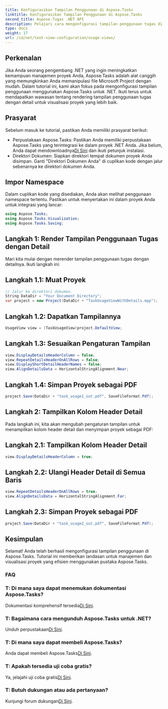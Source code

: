 ```yaml
---
title: Konfigurasikan Tampilan Penggunaan di Aspose.Tasks
linktitle: Konfigurasikan Tampilan Penggunaan di Aspose.Tasks
second_title: Aspose.Tugas .NET API
description: Pelajari cara mengonfigurasi tampilan penggunaan tugas di Aspose.Tasks untuk .NET. Tingkatkan visualisasi proyek dengan langkah-langkah mendetail. Unduh perpustakaannya sekarang!
type: docs
weight: 17
url: /id/net/text-view-configuration/usage-views/
---
```

## Perkenalan
Jika Anda seorang pengembang .NET yang ingin meningkatkan kemampuan manajemen proyek Anda, Aspose.Tasks adalah alat canggih yang memungkinkan Anda memanipulasi file Microsoft Project dengan mudah. Dalam tutorial ini, kami akan fokus pada mengonfigurasi tampilan penggunaan menggunakan Aspose.Tasks untuk .NET. Ikuti terus untuk mendapatkan wawasan tentang rendering tampilan penggunaan tugas dengan detail untuk visualisasi proyek yang lebih baik.
## Prasyarat
Sebelum masuk ke tutorial, pastikan Anda memiliki prasyarat berikut:
- Perpustakaan Aspose.Tasks: Pastikan Anda memiliki perpustakaan Aspose.Tasks yang terintegrasi ke dalam proyek .NET Anda. Jika belum, Anda dapat mendownloadnya[Di Sini](https://releases.aspose.com/tasks/net/) dan ikuti petunjuk instalasi.
- Direktori Dokumen: Siapkan direktori tempat dokumen proyek Anda disimpan. Ganti "Direktori Dokumen Anda" di cuplikan kode dengan jalur sebenarnya ke direktori dokumen Anda.
## Impor Namespace
Dalam cuplikan kode yang disediakan, Anda akan melihat penggunaan namespace tertentu. Pastikan untuk menyertakan ini dalam proyek Anda untuk integrasi yang lancar:
```csharp
using Aspose.Tasks;
using Aspose.Tasks.Visualization;
using Aspose.Tasks.Saving;
```
## Langkah 1: Render Tampilan Penggunaan Tugas dengan Detail
Mari kita mulai dengan merender tampilan penggunaan tugas dengan detailnya. Ikuti langkah ini:
## Langkah 1.1: Muat Proyek
```csharp
// Jalur ke direktori dokumen.
String DataDir = "Your Document Directory";
var project = new Project(DataDir + "TaskUsageViewWithDetails.mpp");
```
## Langkah 1.2: Dapatkan Tampilannya
```csharp
UsageView view = (TaskUsageView)project.DefaultView;
```
## Langkah 1.3: Sesuaikan Pengaturan Tampilan
```csharp
view.DisplayDetailsHeaderColumn = false;
view.RepeatDetailsHeaderOnAllRows = false;
view.DisplayShortDetailHeaderNames = false;
view.AlignDetailsData = HorizontalStringAlignment.Near;
```
## Langkah 1.4: Simpan Proyek sebagai PDF
```csharp
project.Save(DataDir + "task_usage1_out.pdf", SaveFileFormat.Pdf);
```
## Langkah 2: Tampilkan Kolom Header Detail
Pada langkah ini, kita akan mengubah pengaturan tampilan untuk menampilkan kolom header detail dan menyimpan proyek sebagai PDF:
## Langkah 2.1: Tampilkan Kolom Header Detail
```csharp
view.DisplayDetailsHeaderColumn = true;
```
## Langkah 2.2: Ulangi Header Detail di Semua Baris
```csharp
view.RepeatDetailsHeaderOnAllRows = true;
view.AlignDetailsData = HorizontalStringAlignment.Far;
```
## Langkah 2.3: Simpan Proyek sebagai PDF
```csharp
project.Save(DataDir + "task_usage2_out.pdf", SaveFileFormat.Pdf);
```
## Kesimpulan
Selamat! Anda telah berhasil mengonfigurasi tampilan penggunaan di Aspose.Tasks. Tutorial ini memberikan landasan untuk manajemen dan visualisasi proyek yang efisien menggunakan pustaka Aspose.Tasks.

### FAQ
### T: Di mana saya dapat menemukan dokumentasi Aspose.Tasks?
 Dokumentasi komprehensif tersedia[Di Sini](https://reference.aspose.com/tasks/net/).
### T: Bagaimana cara mengunduh Aspose.Tasks untuk .NET?
 Unduh perpustakaan[Di Sini](https://releases.aspose.com/tasks/net/).
### T: Di mana saya dapat membeli Aspose.Tasks?
 Anda dapat membeli Aspose.Tasks[Di Sini](https://purchase.aspose.com/buy).
### T: Apakah tersedia uji coba gratis?
 Ya, jelajahi uji coba gratis[Di Sini](https://releases.aspose.com/).
### T: Butuh dukungan atau ada pertanyaan?
 Kunjungi forum dukungan[Di Sini](https://forum.aspose.com/c/tasks/15).
